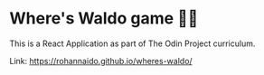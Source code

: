 # Where's Waldo game 🧙‍♂️

This is a React Application as part of The Odin Project curriculum.

Link: https://rohannaido.github.io/wheres-waldo/
